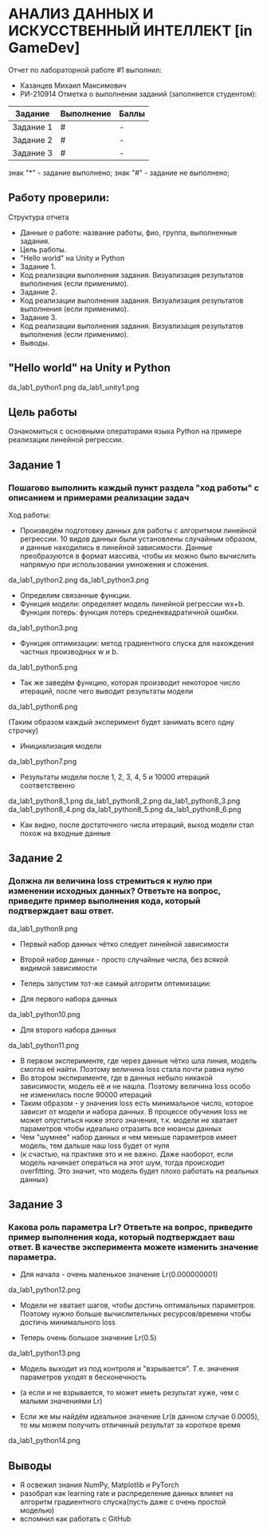 # АНАЛИЗ ДАННЫХ И ИСКУССТВЕННЫЙ ИНТЕЛЛЕКТ [in GameDev]
Отчет по лабораторной работе #1 выполнил:
- Казанцев Михаил Максимович
- РИ-210914
Отметка о выполнении заданий (заполняется студентом):

| Задание | Выполнение | Баллы |
| ------ | ------ | ------ |
| Задание 1 | # | - |
| Задание 2 | # | - |
| Задание 3 | # | - |

знак "*" - задание выполнено; знак "#" - задание не выполнено;

Работу проверили:
-

Структура отчета

- Данные о работе: название работы, фио, группа, выполненные задания.
- Цель работы.
- "Hello world" на Unity и Python
- Задание 1.
- Код реализации выполнения задания. Визуализация результатов выполнения (если применимо).
- Задание 2.
- Код реализации выполнения задания. Визуализация результатов выполнения (если применимо).
- Задание 3.
- Код реализации выполнения задания. Визуализация результатов выполнения (если применимо).
- Выводы.

## "Hello world" на Unity и Python

da_lab1_python1.png
da_lab1_unity1.png

## Цель работы
Ознакомиться с основными операторами языка Python на примере реализации линейной регрессии.

## Задание 1
### Пошагово выполнить каждый пункт раздела "ход работы" с описанием и примерами реализации задач
Ход работы:
- Произведём подготовку данных для работы с алгоритмом линейной регрессии. 10 видов данных были установлены случайным образом, и данные находились в линейной зависимости. Данные преобразуются в формат массива, чтобы их можно было вычислить напрямую при использовании умножения и сложения.

da_lab1_python2.png
da_lab1_python3.png

- Определим связанные функции.
- Функция модели: определяет модель линейной регрессии wx+b. Функция потерь: функция потерь среднеквадратичной ошибки.

da_lab1_python3.png

- Функция оптимизации: метод градиентного спуска для нахождения частных производных w и b.

da_lab1_python5.png

- Так же заведём функцию, которая производит некоторое число итераций, после чего выводит результаты модели

da_lab1_python6.png

(Таким образом каждый эксперимент будет занимать всего одну строчку)

- Инициализация модели

da_lab1_python7.png

- Результаты модели после 1, 2, 3, 4, 5 и 10000 итераций соответственно

da_lab1_python8_1.png
da_lab1_python8_2.png
da_lab1_python8_3.png
da_lab1_python8_4.png
da_lab1_python8_5.png
da_lab1_python8_6.png

- Как видно, после достаточного числа итераций, выход модели стал похож на входные данные

## Задание 2
### Должна ли величина loss стремиться к нулю при изменении исходных данных? Ответьте на вопрос, приведите пример выполнения кода, который подтверждает ваш ответ.

da_lab1_python9.png

- Первый набор данных чётко следует линейной зависимости
- Второй набор данных - просто случайные числа, без всякой видимой зависимости

- Теперь запустим тот-же самый алгоритм оптимизации:

- Для первого набора данных

da_lab1_python10.png

- Для второго набора данных

da_lab1_python11.png

- В первом эксперименте, где через данные чётко шла линия, модель смогла её найти. Поэтому величина loss стала почти равна нулю
- Во втором экспирименте, где в данных небыло никакой зависимости, модель её и не нашла. Поэтому величина loss особо не изменилась после 90000 итераций
- Таким образом - у значения loss есть минимальное число, которое зависит от модели и набора данных. В процессе обучения loss не может опуститься ниже этого значения, т.к. модели не хватает параметров чтобы идеально отразить все нюансы данных
- Чем "шумнее" набор данных и чем меньше параметров имеет модель, тем дальше наш loss будет от нуля
- (к счастью, на практике это и не важно. Даже наоборот, если модель начинает операться на этот шум, тогда происходит overfitting. Это значит, что модель будет плохо работать на реальных данных)

## Задание 3
### Какова роль параметра Lr? Ответьте на вопрос, приведите пример выполнения кода, который подтверждает ваш ответ. В качестве эксперимента можете изменить значение параметра.

- Для начала - очень маленькое значение Lr(0.000000001)

da_lab1_python12.png

- Модели не хватает шагов, чтобы достичь оптимальных параметров. Поэтому нужно больше вычислительных ресурсов/времени чтобы достичь минимального loss

- Теперь очень большое значение Lr(0.5)

da_lab1_python13.png

- Модель выходит из под контроля и "взрывается". Т.е. значения параметров уходят в бесконечность
- (а если и не взрывается, то может иметь результат хуже, чем с малыми значениями Lr)

- Если же мы найдём идеальное значение Lr(в данном случае 0.0005), то мы можем получить отличиный результат за короткое время

da_lab1_python14.png

## Выводы

- Я освежил знания NumPy, Matplotlib и PyTorch
- разобрал как learning rate и распределение данных влияет на алгоритм градиентного спуска(пусть даже с очень простой моделью)
- вспомнил как работать с GitHub
